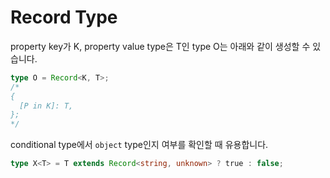 # Record Type

property key가 K, property value type은 T인 type O는 아래와 같이 생성할 수 있습니다.

```ts
type O = Record<K, T>;
/*
{
  [P in K]: T,
};
*/
```

conditional type에서 `object` type인지 여부를 확인할 때 유용합니다.

```ts
type X<T> = T extends Record<string, unknown> ? true : false;
```
